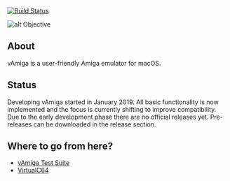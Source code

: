 [![Build Status](https://travis-ci.org/dirkwhoffmann/vAmiga.svg?branch=master)](https://travis-ci.org/dirkwhoffmann/vAmiga)

![alt Objective](http://www.dirkwhoffmann.de/vAMIGA/pics/objective7.jpg)

## About

vAmiga is a user-friendly Amiga emulator for macOS. 

## Status

Developing vAmiga started in January 2019. All basic functionality is now implemented and the focus is currently shifting to improve compatibility. Due to the early development phase there are no official releases yet.  Pre-releases can be downloaded in the release section. 
   
## Where to go from here?

- [vAmiga Test Suite](https://github.com/dirkwhoffmann/vAmigaTS)
- [VirtualC64](https://github.com/dirkwhoffmann/VirtualC64)
